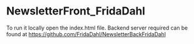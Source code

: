 # NewsletterFront_FridaDahl
To run it locally open the index.html file. 
Backend server required can be found at https://github.com/FridaDahl/NewsletterBackFridaDahl
